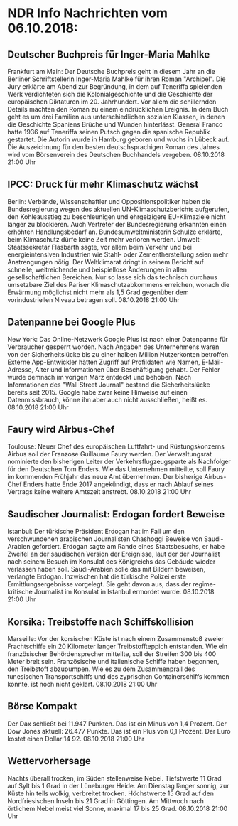 # NDR Info Nachrichten vom 06.10.2018:


## Deutscher Buchpreis für Inger-Maria Mahlke
Frankfurt am Main: Der Deutsche Buchpreis geht in diesem Jahr an die Berliner Schriftstellerin Inger-Maria Mahlke für ihren Roman "Archipel". Die Jury erklärte am Abend zur Begründung, in dem auf Teneriffa spielenden Werk verdichteten sich die Kolonialgeschichte und die Geschichte der europäischen Diktaturen im 20. Jahrhundert. Vor allem die schillernden Details machten den Roman zu einem eindrücklichen Ereignis. In dem Buch geht es um drei Familien aus unterschiedlichen sozialen Klassen, in denen die Geschichte Spaniens Brüche und Wunden hinterlässt. General Franco hatte 1936 auf Teneriffa seinen Putsch gegen die spanische Republik gestartet. Die Autorin wurde in Hamburg geboren und wuchs in Lübeck auf. Die Auszeichnung für den besten deutschsprachigen Roman des Jahres wird vom Börsenverein des Deutschen Buchhandels vergeben. 08.10.2018 21:00 Uhr 

## IPCC: Druck für mehr Klimaschutz wächst
Berlin: Verbände, Wissenschaftler und Oppositionspolitiker haben die Bundesregierung wegen des aktuellen UN-Klimaschutzberichts aufgerufen, den Kohleausstieg zu beschleunigen und ehrgeizigere EU-Klimaziele nicht länger zu blockieren. Auch Vertreter der Bundesregierung erkannten einen erhöhten Handlungsbedarf an. Bundesumweltministerin Schulze erklärte, beim Klimaschutz dürfe keine Zeit mehr verloren werden. Umwelt-Staatssekretär Flasbarth sagte, vor allem beim Verkehr und bei energieintensiven Industrien wie Stahl- oder Zementherstellung seien mehr Anstrengungen nötig. Der Weltklimarat dringt in seinem Bericht auf schnelle, weitreichende und beispiellose Änderungen in allen gesellschaftlichen Bereichen. Nur so lasse sich das technisch durchaus umsetzbare Ziel des Pariser Klimaschutzabkommens erreichen, wonach die Erwärmung möglichst nicht mehr als 1,5 Grad gegenüber dem vorindustriellen Niveau betragen soll. 08.10.2018 21:00 Uhr 

## Datenpanne bei Google Plus
New York: Das Online-Netzwerk Google Plus ist nach einer Datenpanne für Verbraucher gesperrt worden. Nach Angaben des Unternehmens waren von der Sicherheitslücke bis zu einer halben Million Nutzerkonten betroffen. Externe App-Entwickler hätten Zugriff auf Profildaten wie Namen, E-Mail-Adresse, Alter und Informationen über Beschäftigung gehabt. Der Fehler wurde demnach im vorigen März entdeckt und behoben. Nach Informationen des "Wall Street Journal" bestand die Sicherheitslücke bereits seit 2015. Google habe zwar keine Hinweise auf einen Datenmissbrauch, könne ihn aber auch nicht ausschließen, heißt es. 08.10.2018 21:00 Uhr 

## Faury wird Airbus-Chef
Toulouse: Neuer Chef des europäischen Luftfahrt- und Rüstungskonzerns Airbus soll der Franzose Guillaume Faury werden. Der Verwaltungsrat nominierte den bisherigen Leiter der Verkehrsflugzeugsparte als Nachfolger für den Deutschen Tom Enders. Wie das Unternehmen mitteilte, soll Faury im kommenden Frühjahr das neue Amt übernehmen. Der bisherige Airbus-Chef Enders hatte Ende 2017 angekündigt, dass er nach Ablauf seines Vertrags keine weitere Amtszeit anstrebt. 08.10.2018 21:00 Uhr 

## Saudischer Journalist: Erdogan fordert Beweise
Istanbul: Der türkische Präsident Erdogan hat im Fall um den verschwundenen arabischen Journalisten Chashoggi Beweise von Saudi-Arabien gefordert. Erdogan sagte am Rande eines Staatsbesuchs, er habe Zweifel an der saudischen Version der Ereignisse, laut der der Journalist nach seinem Besuch im Konsulat des Königreichs das Gebäude wieder verlassen haben soll. Saudi-Arabien solle das mit Bildern beweisen, verlangte Erdogan. Inzwischen hat die türkische Polizei erste Ermittlungsergebnisse vorgelegt. Sie geht davon aus, dass der regime-kritische Journalist im Konsulat in Istanbul ermordet wurde. 08.10.2018 21:00 Uhr 

## Korsika: Treibstoffe nach Schiffskollision
Marseille: Vor der korsischen Küste ist nach einem Zusammenstoß zweier Frachtschiffe ein 20 Kilometer langer Treibstoffteppich entstanden. Wie ein französischer Behördensprecher mitteilte, soll der Streifen 300 bis 400 Meter breit sein. Französische und italienische Schiffe haben begonnen, den Treibstoff abzupumpen. Wie es zu dem Zusammenprall des tunesischen Transportschiffs und des zyprischen Containerschiffs kommen konnte, ist noch nicht geklärt. 08.10.2018 21:00 Uhr 

## Börse Kompakt
Der Dax schließt bei 11.947 Punkten. Das ist ein Minus von 1,4 Prozent. Der Dow Jones aktuell: 26.477 Punkte. Das ist ein Plus von 0,1 Prozent. Der Euro kostet einen Dollar 14 92. 08.10.2018 21:00 Uhr 

## Wettervorhersage
Nachts überall trocken, im Süden stellenweise Nebel. Tiefstwerte 11 Grad auf Sylt bis 1 Grad in der Lüneburger Heide. Am Dienstag länger sonnig, zur Küste hin teils wolkig, verbreitet trocken. Höchstwerte 15 Grad auf den Nordfriesischen Inseln bis 21 Grad in Göttingen. Am Mittwoch nach örtlichem Nebel meist viel Sonne, maximal 17 bis 25 Grad. 08.10.2018 21:00 Uhr 
